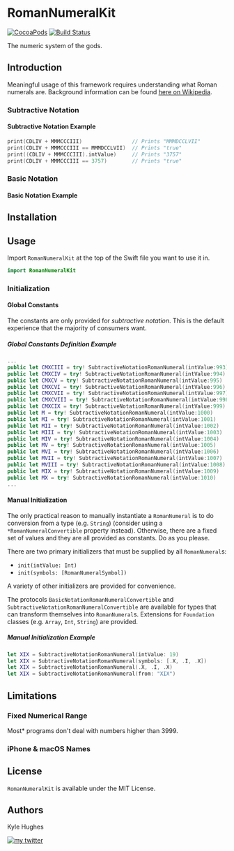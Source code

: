 # RomanNumeralKit

[![CocoaPods](https://img.shields.io/cocoapods/v/RomanNumeralKit.svg)]()
[![Build Status](https://travis-ci.org/kylehughes/RomanNumeralKit.svg?branch=mainline)](https://travis-ci.org/kylehughes/RomanNumeralKit)

The numeric system of the gods.

## Introduction

Meaningful usage of this framework requires understanding what Roman numerals are. Background information can be found [here on Wikipedia](https://en.wikipedia.org/wiki/Roman_numerals).

### Subtractive Notation

#### Subtractive Notation Example

```swift
print(CDLIV + MMMCCCIII)                // Prints "MMMDCCLVII"
print(CDLIV + MMMCCCIII == MMMDCCLVII)  // Prints "true"
print((CDLIV + MMMCCCIII).intValue)     // Prints "3757"
print(CDLIV + MMMCCCIII == 3757)        // Prints "true"
```

### Basic Notation

#### Basic Notation Example

## Installation

## Usage

Import `RomanNumeralKit` at the top of the Swift file you want to use it in.

```swift
import RomanNumeralKit
```

### Initialization

#### Global Constants

The constants are only provided for *subtractive notation*. This is the default experience that the majority of consumers want.

##### Global Constants Definition Example

```swift
...
public let CMXCIII = try! SubtractiveNotationRomanNumeral(intValue:993)
public let CMXCIV = try! SubtractiveNotationRomanNumeral(intValue:994)
public let CMXCV = try! SubtractiveNotationRomanNumeral(intValue:995)
public let CMXCVI = try! SubtractiveNotationRomanNumeral(intValue:996)
public let CMXCVII = try! SubtractiveNotationRomanNumeral(intValue:997)
public let CMXCVIII = try! SubtractiveNotationRomanNumeral(intValue:998)
public let CMXCIX = try! SubtractiveNotationRomanNumeral(intValue:999)
public let M = try! SubtractiveNotationRomanNumeral(intValue:1000)
public let MI = try! SubtractiveNotationRomanNumeral(intValue:1001)
public let MII = try! SubtractiveNotationRomanNumeral(intValue:1002)
public let MIII = try! SubtractiveNotationRomanNumeral(intValue:1003)
public let MIV = try! SubtractiveNotationRomanNumeral(intValue:1004)
public let MV = try! SubtractiveNotationRomanNumeral(intValue:1005)
public let MVI = try! SubtractiveNotationRomanNumeral(intValue:1006)
public let MVII = try! SubtractiveNotationRomanNumeral(intValue:1007)
public let MVIII = try! SubtractiveNotationRomanNumeral(intValue:1008)
public let MIX = try! SubtractiveNotationRomanNumeral(intValue:1009)
public let MX = try! SubtractiveNotationRomanNumeral(intValue:1010)
...
```

#### Manual Initialization

The only practical reason to manually instantiate a `RomanNumeral` is to do conversion from a type (e.g. `String`) (consider using a `*RomanNumeralConvertible` property instead). Otherwise, there are a fixed set of values and they are all provided as constants. Do as you please.

There are two primary initializers that must be supplied by all `RomanNumeral`s:
- `init(intValue: Int)`
- `init(symbols: [RomanNumeralSymbol])`

A variety of other initializers are provided for convenience.

The protocols `BasicNotationRomanNumeralConvertible` and `SubtractiveNotationRomanNumeralConvertible` are available for types that can transform themselves into `RomanNumeral`s. Extensions for `Foundation` classes (e.g. `Array`, `Int`, `String`) are provided.

##### Manual Initialization Example

```swift
let XIX = SubtractiveNotationRomanNumeral(intValue: 19)
let XIX = SubtractiveNotationRomanNumeral(symbols: [.X, .I, .X])
let XIX = SubtractiveNotationRomanNumeral(.X, .I, .X)
let XIX = SubtractiveNotationRomanNumeral(from: "XIX")
```

## Limitations

### Fixed Numerical Range

Most* programs don't deal with numbers higher than 3999.

### iPhone & macOS Names

## License

`RomanNumeralKit` is available under the MIT License.

## Authors

Kyle Hughes

[![my twitter][1.1]][1]

[1.1]: https://img.shields.io/badge/Twitter-@KyleHughes-blue.svg?style=flat-square
[1]: https://www.twitter.com/KyleHughes